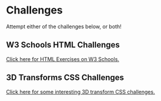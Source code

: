 # Challenges
Attempt either of the challenges below, or both!

## W3 Schools HTML Challenges
[Click here for HTML Exercises on W3 Schools.](https://www.w3schools.com/html/exercise.asp)

## 3D Transforms CSS Challenges
[Click here for some interesting 3D transform CSS challenges.](https://3dtransforms.desandro.com/)
